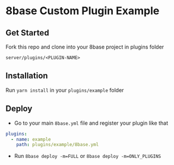 # 8base Custom Plugin Example

## Get Started

Fork this repo and clone into your 8base project in plugins folder

`server/plugins/<PLUGIN-NAME>`

## Installation

Run `yarn install` in your `plugins/example` folder

## Deploy

* Go to your main `8base.yml` file and register your plugin like that

```yaml
plugins:
  - name: example
    path: plugins/example/8base.yml
   ```

* Run `8base deploy -m=FULL` or `8base deploy -m=ONLY_PLUGINS`
